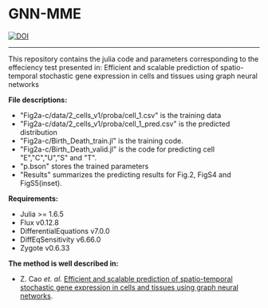 # GNN-MME

[![DOI](https://zenodo.org/badge/605591822.svg)](https://zenodo.org/badge/latestdoi/605591822)

---

This repository contains the julia code and parameters corresponding to the effeciency test presented in:
Efficient and scalable prediction of spatio-temporal stochastic gene expression in cells and tissues using graph neural networks

**File descriptions:**

- "Fig2a-c/data/2_cells_v1/proba/cell_1.csv" is the training data
- "Fig2a-c/data/2_cells_v1/proba/cell_1_pred.csv" is the predicted distribution
- "Fig2a-c/Birth_Death_train.jl" is the training code.
- "Fig2a-c/Birth_Death_valid.jl" is the code for predicting cell "E","C","U","S" and "T".
- "p.bson" stores the trained parameters
- "Results" summarizes the predicting results for Fig.2, FigS4 and FigS5(inset).

**Requirements:**

- Julia >= 1.6.5
- Flux v0.12.8
- DifferentialEquations v7.0.0
- DiffEqSensitivity v6.66.0
- Zygote v0.6.33

**The method is well described in:**

* Z. Cao _et. al._ [Efficient and scalable prediction of spatio-temporal stochastic gene expression in cells and tissues using graph neural networks]().
